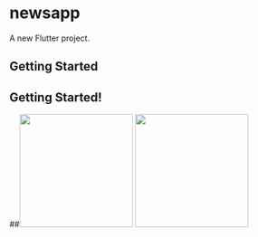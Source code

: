 # newsapp

A new Flutter project.

## Getting Started

## Getting Started!
##<img src="https://github.com/Sajinduglas/codezend_machinetest/assets/145646694/6c366e5e-31f7-4d9f-b299-9887527a0d05" width="200" hieght="400">
<img src="https://github.com/Sajinduglas/codezend_machinetest/assets/145646694/72ced62f-12bc-46b2-8bdd-f306ac5acddb" width="200" hieght="400">

